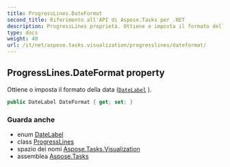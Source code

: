```yaml
---
title: ProgressLines.DateFormat
second_title: Riferimento all'API di Aspose.Tasks per .NET
description: ProgressLines proprietà. Ottiene o imposta il formato della data DateLabel .
type: docs
weight: 40
url: /it/net/aspose.tasks.visualization/progresslines/dateformat/
---
```

## ProgressLines.DateFormat property

Ottiene o imposta il formato della data ([`DateLabel`](../../datelabel/) ).

```csharp
public DateLabel DateFormat { get; set; }
```

### Guarda anche

* enum [DateLabel](../../datelabel/)
* class [ProgressLines](../)
* spazio dei nomi [Aspose.Tasks.Visualization](../../progresslines/)
* assemblea [Aspose.Tasks](../../../)


